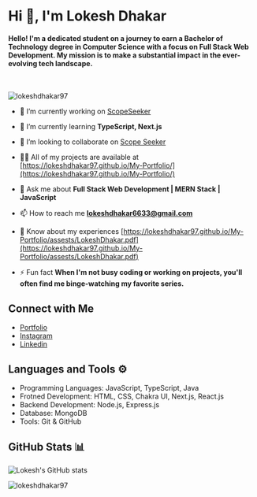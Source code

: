 <h1 align="flex-start">Hi 👋, I'm Lokesh Dhakar</h1>
<h4 align="flex-start"> Hello! I'm a dedicated student on a journey to earn a Bachelor of Technology degree in Computer Science with a focus on Full Stack Web Development. My mission is to make a substantial impact in the ever-evolving tech landscape.</h4>
<br>

<p align="left"> <img src="https://komarev.com/ghpvc/?username=lokeshdhakar97&label=Profile%20views&color=0e75b6&style=flat" alt="lokeshdhakar97" /> </p>

- 🔭 I’m currently working on [ScopeSeeker](https://github.com/scopeseeker/scopeseeker-frontend)

- 🌱 I’m currently learning **TypeScript, Next.js**

- 👯 I’m looking to collaborate on [Scope Seeker](https://github.com/scopeseeker/scopeseeker-frontend)

- 👨‍💻 All of my projects are available at [https://lokeshdhakar97.github.io/My-Portfolio/](https://lokeshdhakar97.github.io/My-Portfolio/)

- 💬 Ask me about **Full Stack Web Development | MERN Stack | JavaScript**

- 📫 How to reach me **lokeshdhakar6633@gmail.com**

- 📄 Know about my experiences [https://lokeshdhakar97.github.io/My-Portfolio/assests/LokeshDhakar.pdf](https://lokeshdhakar97.github.io/My-Portfolio/assests/LokeshDhakar.pdf)

- ⚡ Fun fact **When I'm not busy coding or working on projects, you'll often find me binge-watching my favorite series.**


## Connect with Me
- [Portfolio](https://lokeshdhakar97.github.io/My-Portfolio/) <br/>
- [Instagram](https://www.instagram.com/developer_lokesh/) <br/>
- [Linkedin](https://www.linkedin.com/in/lokesh-dhakar/) <br/>

## Languages and Tools ⚙️
* Programming Languages: JavaScript, TypeScript, Java
* Frotned Development: HTML, CSS, Chakra UI, Next.js, React.js
* Backend Development: Node.js, Express.js
* Database: MongoDB
* Tools: Git & GitHub

## GitHub Stats 📊
![Lokesh's GitHub stats](https://github-profile-summary-cards.vercel.app/api/cards/profile-details?username=lokeshdhakar97&theme=dark&hide_border=true)<br>

<p><img align="center" src="https://github-readme-streak-stats.herokuapp.com/?user=lokeshdhakar97&theme=dark&hide_border=true" alt="lokeshdhakar97" /></p>

